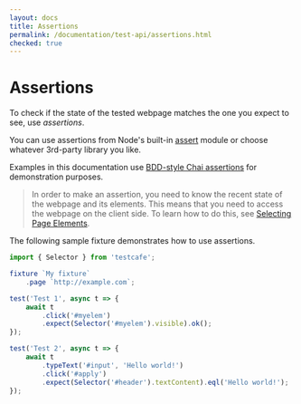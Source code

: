 ```yaml
---
layout: docs
title: Assertions
permalink: /documentation/test-api/assertions.html
checked: true
---
```

# Assertions

To check if the state of the tested webpage matches the one you expect to see, use *assertions*.

You can use assertions from Node's built-in [assert](https://nodejs.org/api/assert.html) module or choose whatever 3rd-party library you like.

Examples in this documentation use [BDD-style Chai assertions](http://chaijs.com/api/bdd/) for demonstration purposes.

> In order to make an assertion, you need to know the recent state of the webpage and its elements.
> This means that you need to access the webpage on the client side. To learn how to do this,
> see [Selecting Page Elements](selecting-page-elements/index.md).

The following sample fixture demonstrates how to use assertions.

```js
import { Selector } from 'testcafe';

fixture `My fixture`
    .page `http://example.com`;

test('Test 1', async t => {
    await t
        .click('#myelem')
        .expect(Selector('#myelem').visible).ok();
});

test('Test 2', async t => {
    await t
        .typeText('#input', 'Hello world!')
        .click('#apply')
        .expect(Selector('#header').textContent).eql('Hello world!');
});
```
